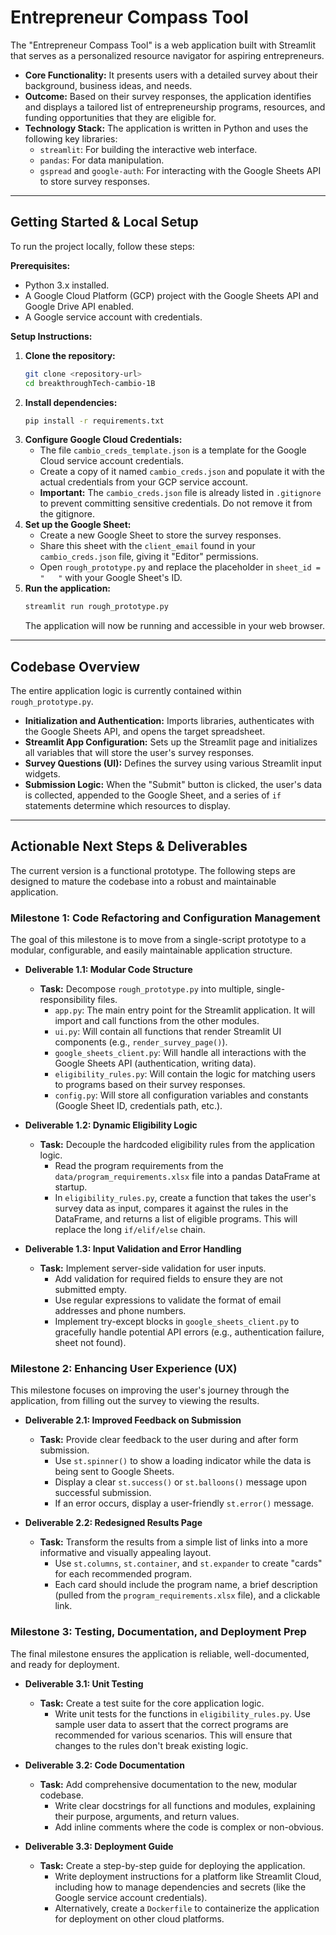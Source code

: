 # Entrepreneur Compass Tool

The "Entrepreneur Compass Tool" is a web application built with Streamlit that serves as a personalized resource navigator for aspiring entrepreneurs.

- **Core Functionality:** It presents users with a detailed survey about their background, business ideas, and needs.
- **Outcome:** Based on their survey responses, the application identifies and displays a tailored list of entrepreneurship programs, resources, and funding opportunities that they are eligible for.
- **Technology Stack:** The application is written in Python and uses the following key libraries:
  - `streamlit`: For building the interactive web interface.
  - `pandas`: For data manipulation.
  - `gspread` and `google-auth`: For interacting with the Google Sheets API to store survey responses.

---

## Getting Started & Local Setup

To run the project locally, follow these steps:

**Prerequisites:**
- Python 3.x installed.
- A Google Cloud Platform (GCP) project with the Google Sheets API and Google Drive API enabled.
- A Google service account with credentials.

**Setup Instructions:**

1.  **Clone the repository:**
    ```bash
    git clone <repository-url>
    cd breakthroughTech-cambio-1B
    ```
2.  **Install dependencies:**
    ```bash
    pip install -r requirements.txt
    ```
3.  **Configure Google Cloud Credentials:**
    - The file `cambio_creds_template.json` is a template for the Google Cloud service account credentials.
    - Create a copy of it named `cambio_creds.json` and populate it with the actual credentials from your GCP service account.
    - **Important:** The `cambio_creds.json` file is already listed in `.gitignore` to prevent committing sensitive credentials. Do not remove it from the gitignore.
4.  **Set up the Google Sheet:**
    - Create a new Google Sheet to store the survey responses.
    - Share this sheet with the `client_email` found in your `cambio_creds.json` file, giving it "Editor" permissions.
    - Open `rough_prototype.py` and replace the placeholder in `sheet_id = "   "` with your Google Sheet's ID.
5.  **Run the application:**
    ```bash
    streamlit run rough_prototype.py
    ```
    The application will now be running and accessible in your web browser.

---

## Codebase Overview

The entire application logic is currently contained within `rough_prototype.py`.

- **Initialization and Authentication:** Imports libraries, authenticates with the Google Sheets API, and opens the target spreadsheet.
- **Streamlit App Configuration:** Sets up the Streamlit page and initializes all variables that will store the user's survey responses.
- **Survey Questions (UI):** Defines the survey using various Streamlit input widgets.
- **Submission Logic:** When the "Submit" button is clicked, the user's data is collected, appended to the Google Sheet, and a series of `if` statements determine which resources to display.

---

## Actionable Next Steps & Deliverables

The current version is a functional prototype. The following steps are designed to mature the codebase into a robust and maintainable application.

### Milestone 1: Code Refactoring and Configuration Management

The goal of this milestone is to move from a single-script prototype to a modular, configurable, and easily maintainable application structure.

-   **Deliverable 1.1: Modular Code Structure**
    -   **Task:** Decompose `rough_prototype.py` into multiple, single-responsibility files.
        -   `app.py`: The main entry point for the Streamlit application. It will import and call functions from the other modules.
        -   `ui.py`: Will contain all functions that render Streamlit UI components (e.g., `render_survey_page()`).
        -   `google_sheets_client.py`: Will handle all interactions with the Google Sheets API (authentication, writing data).
        -   `eligibility_rules.py`: Will contain the logic for matching users to programs based on their survey responses.
        -   `config.py`: Will store all configuration variables and constants (Google Sheet ID, credentials path, etc.).

-   **Deliverable 1.2: Dynamic Eligibility Logic**
    -   **Task:** Decouple the hardcoded eligibility rules from the application logic.
        -   Read the program requirements from the `data/program_requirements.xlsx` file into a pandas DataFrame at startup.
        -   In `eligibility_rules.py`, create a function that takes the user's survey data as input, compares it against the rules in the DataFrame, and returns a list of eligible programs. This will replace the long `if/elif/else` chain.

-   **Deliverable 1.3: Input Validation and Error Handling**
    -   **Task:** Implement server-side validation for user inputs.
        -   Add validation for required fields to ensure they are not submitted empty.
        -   Use regular expressions to validate the format of email addresses and phone numbers.
        -   Implement try-except blocks in `google_sheets_client.py` to gracefully handle potential API errors (e.g., authentication failure, sheet not found).

### Milestone 2: Enhancing User Experience (UX)

This milestone focuses on improving the user's journey through the application, from filling out the survey to viewing the results.

-   **Deliverable 2.1: Improved Feedback on Submission**
    -   **Task:** Provide clear feedback to the user during and after form submission.
        -   Use `st.spinner()` to show a loading indicator while the data is being sent to Google Sheets.
        -   Display a clear `st.success()` or `st.balloons()` message upon successful submission.
        -   If an error occurs, display a user-friendly `st.error()` message.

-   **Deliverable 2.2: Redesigned Results Page**
    -   **Task:** Transform the results from a simple list of links into a more informative and visually appealing layout.
        -   Use `st.columns`, `st.container`, and `st.expander` to create "cards" for each recommended program.
        -   Each card should include the program name, a brief description (pulled from the `program_requirements.xlsx` file), and a clickable link.

### Milestone 3: Testing, Documentation, and Deployment Prep

The final milestone ensures the application is reliable, well-documented, and ready for deployment.

-   **Deliverable 3.1: Unit Testing**
    -   **Task:** Create a test suite for the core application logic.
        -   Write unit tests for the functions in `eligibility_rules.py`. Use sample user data to assert that the correct programs are recommended for various scenarios. This will ensure that changes to the rules don't break existing logic.

-   **Deliverable 3.2: Code Documentation**
    -   **Task:** Add comprehensive documentation to the new, modular codebase.
        -   Write clear docstrings for all functions and modules, explaining their purpose, arguments, and return values.
        -   Add inline comments where the code is complex or non-obvious.

-   **Deliverable 3.3: Deployment Guide**
    -   **Task:** Create a step-by-step guide for deploying the application.
        -   Write deployment instructions for a platform like Streamlit Cloud, including how to manage dependencies and secrets (like the Google service account credentials).
        -   Alternatively, create a `Dockerfile` to containerize the application for deployment on other cloud platforms.